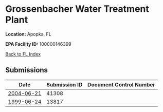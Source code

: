 # Grossenbacher Water Treatment Plant

**Location:** Apopka, FL

**EPA Facility ID:** 100000146399

[Back to FL Index](../../index.md)

## Submissions

| Date | Submission ID | Document Control Number |
|------|--------------|-------------------------|
| [2004-06-21](submissions/41308.md) | 41308 |  |
| [1999-06-24](submissions/13817.md) | 13817 |  |
